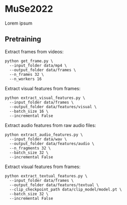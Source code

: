 # MuSe2022

Lorem ipsum

## Pretraining

Extract frames from videos:

```
python get_frame.py \
  --input_folder data/mp4 \
  --output_folder data/frames \
  --n_frames 32 \
  --n_workers 16
```

Extract visual features from frames:

```
python extract_visual_features.py \
  --input_folder data/frames \
  --output_folder data/features/visual \
  --batch_size 16 \
  --incremental False
```

Extract audio features from raw audio files:

```
python extract_audio_features.py \
  --input_folder data/wav \
  --output_folder data/features/audio \
  --n_fragments 32 \
  --batch_size 32 \
  --incremental False
```

Extract visual features from frames:

```
python extract_textual_features.py \
  --input_folder data/frames \
  --output_folder data/features/textual \
  --clip_checkpoint_path data/clip_model/model.pt \
  --batch_size 32 \
  --incremental False
```
